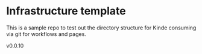 # Infrastructure template

This is a sample repo to test out the directory structure for Kinde consuming via git for workflows and pages.

v0.0.10
